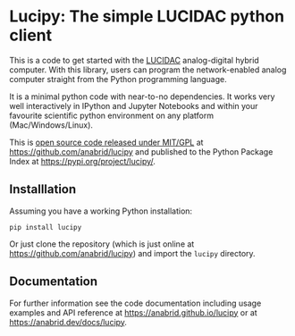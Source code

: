 # Lucipy: The simple LUCIDAC python client

This is a code to get started with the [LUCIDAC](https://anabrid.com/luci)
analog-digital hybrid computer. With this library, users can program the
network-enabled analog computer straight from the Python programming language.

It is a minimal python code with near-to-no dependencies. It works very
well interactively in IPython and Jupyter Notebooks and within your favourite
scientific python environment on any platform (Mac/Windows/Linux).

This is [open source code released under MIT/GPL](LICENSE.md) at
https://github.com/anabrid/lucipy and published to the Python Package Index
at https://pypi.org/project/lucipy/.

## Installlation

Assuming you have a working Python installation:

```
pip install lucipy
```

Or just clone the repository (which is just online
at https://github.com/anabrid/lucipy) and import the `lucipy` directory.

## Documentation

For further information see the code documentation including usage examples
and API reference at https://anabrid.github.io/lucipy
or at https://anabrid.dev/docs/lucipy.

